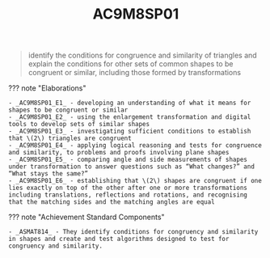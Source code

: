 ﻿---
backlinks:
- title: Learning Areas
  url: /sense/Teaching/Curriculum/v9/v9-learning-areas.html
tags: australian-curriculum
title: AC9M8SP01
type: note
---
> identify the conditions for congruence and similarity of triangles and explain the conditions for other sets of common shapes to be congruent or similar, including those formed by transformations

??? note "Elaborations"

	- _AC9M8SP01_E1_ - developing an understanding of what it means for shapes to be congruent or similar
	- _AC9M8SP01_E2_ - using the enlargement transformation and digital tools to develop sets of similar shapes
	- _AC9M8SP01_E3_ - investigating sufficient conditions to establish that \(2\) triangles are congruent
	- _AC9M8SP01_E4_ - applying logical reasoning and tests for congruence and similarity, to problems and proofs involving plane shapes
	- _AC9M8SP01_E5_ - comparing angle and side measurements of shapes under transformation to answer questions such as “What changes?” and “What stays the same?”
	- _AC9M8SP01_E6_ - establishing that \(2\) shapes are congruent if one lies exactly on top of the other after one or more transformations including translations, reflections and rotations, and recognising that the matching sides and the matching angles are equal
??? note "Achievement Standard Components"

	- _ASMAT814_ - They identify conditions for congruency and similarity in shapes and create and test algorithms designed to test for congruency and similarity.